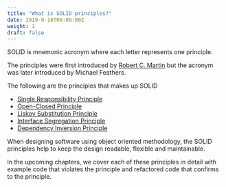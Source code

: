 ```yaml
---
title: "What is SOLID principles?"
date: 2019-9-18T00:00:00Z
weight: 1
draft: false
---
```


SOLID is mnemonic acronym where each letter represents one principle.

The principles were first introduced by [Robert C. Martin](https://en.wikipedia.org/wiki/Robert_C._Martin) but the acronym was later introduced by Michael Feathers.

The following are the principles that makes up SOLID

* [Single Responsibility Principle](../2-single-responsibility-principle/)
* [Open-Closed Principle](../3-open-closed-principle)
* [Liskov Substitution Principle](../4-liskov-substitution-principle)
* [Interface Segregation Principle](../5-interface-segregation-principle)
* [Dependency Inversion Principle](../6-dependency-inversion-principle)

When designing software using object oriented methodology, the SOLID principles help to keep the design readable, flexible and maintainable.

In the upcoming chapters, we cover each of these principles in detail with example code that violates the principle and refactored code that confirms to the principle.